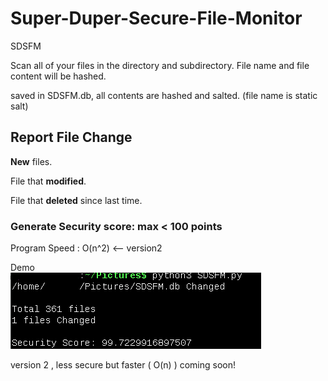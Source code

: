 # Super-Duper-Secure-File-Monitor
SDSFM

Scan all of your files in the directory and subdirectory. 
File name and file content will be hashed.<p>
  saved in SDSFM.db, all contents are hashed and salted. (file name is static salt)

## Report File Change
<b>New</b> files. <p>
File that <b>modified</b>. <p>
File that <b>deleted</b> since last time. 

### Generate Security score: max < 100 points

Program Speed : O(n^2)          <-- version2                            

Demo                                      
![alt text](https://raw.githubusercontent.com/nuttanon211211/Super-Duper-Secure-File-Monitor/main/demo.png)
                                      
version 2 , less secure but faster ( O(n) )    coming soon!          
